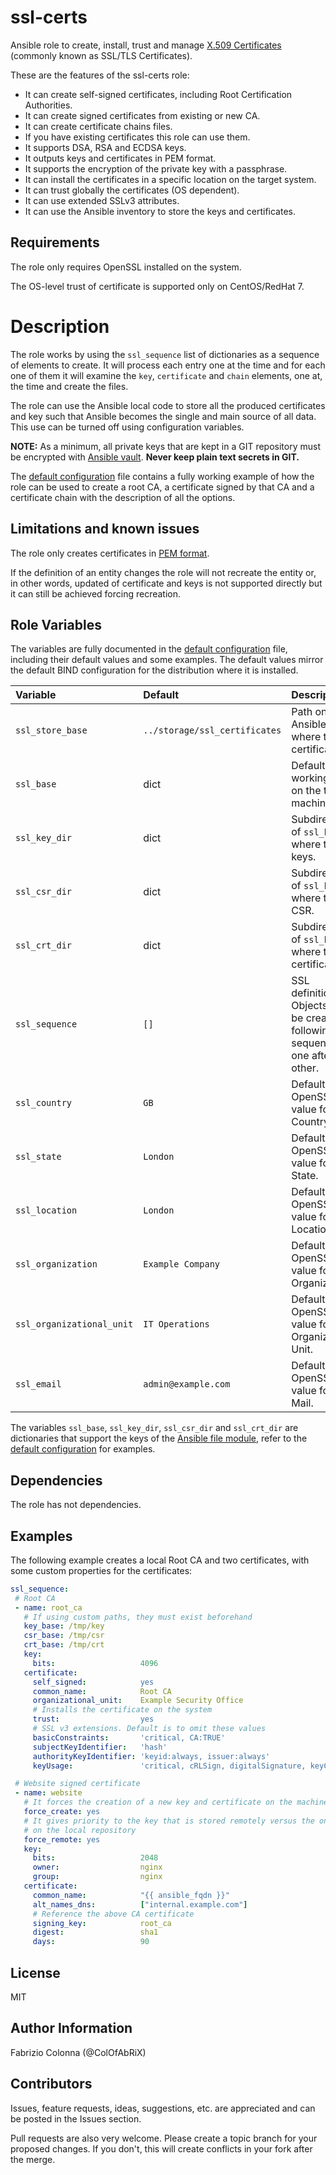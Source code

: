 # ssl-certs

Ansible role to create, install, trust and manage [X.509 Certificates](1) (commonly known as SSL/TLS Certificates).

These are the features of the ssl-certs role:

 - It can create self-signed certificates, including Root Certification Authorities.
 - It can create signed certificates from existing or new CA.
 - It can create certificate chains files.
 - If you have existing certificates this role can use them.
 - It supports DSA, RSA and ECDSA keys.
 - It outputs keys and certificates in PEM format.
 - It supports the encryption of the private key with a passphrase.
 - It can install the certificates in a specific location on the target system.
 - It can trust globally the certificates (OS dependent).
 - It can use extended SSLv3 attributes.
 - It can use the Ansible inventory to store the keys and certificates.

## Requirements

The role only requires OpenSSL installed on the system.

The OS-level trust of certificate is supported only on CentOS/RedHat 7.

# Description

The role works by using the `ssl_sequence` list of dictionaries as a sequence of elements to create. It will process each entry one at the time and for each one of them it will examine the `key`, `certificate` and `chain` elements, one at, the time and create the files.

The role can use the Ansible local code to store all the produced certificates and key such that Ansible becomes the single and main source of all data. This use can be turned off using configuration variables.

**NOTE:** As a minimum, all private keys that are kept in a GIT repository must be encrypted with [Ansible vault](2). **Never keep plain text secrets in GIT.**

The [default configuration](defaults/main.yml) file contains a fully working example of how the role can be used to create a root CA, a certificate signed by that CA and a certificate chain with the description of all the options.

## Limitations and known issues

The role only creates certificates in [PEM format](3).

If the definition of an entity changes the role will not recreate the entity or, in other words, updated of certificate and keys is not supported directly but it can still be achieved forcing recreation.

## Role Variables

The variables are fully documented in the [default configuration](defaults/main.yml) file, including their default values and some examples.
The default values mirror the default BIND configuration for the distribution where it is installed.

| Variable                  | Default                       | Description                                             |
| :---                      | :---                          | :---                                                    |
| `ssl_store_base`          | `../storage/ssl_certificates` | Path on the Ansible server where to store certificate.  |
| `ssl_base`                | dict                          | Default working path on the target machine.             |
| `ssl_key_dir`             | dict                          | Subdirectory of `ssl_base` where to store keys.         |
| `ssl_csr_dir`             | dict                          | Subdirectory of `ssl_base` where to store CSR.          |
| `ssl_crt_dir`             | dict                          | Subdirectory of `ssl_base` where to store certificates. |
| `ssl_sequence`            | `[]`                          | SSL definitions. Objects will be created following this sequence, one after t       he other.|
| `ssl_country`             | `GB`                          | Default OpenSSL value for Country.                      |
| `ssl_state`               | `London`                      | Default OpenSSL value for State.                        |
| `ssl_location`            | `London`                      | Default OpenSSL value for Location.                     |
| `ssl_organization`        | `Example Company`             | Default OpenSSL value for Organization.                 |
| `ssl_organizational_unit` | `IT Operations`               | Default OpenSSL value for Organizational Unit.          |
| `ssl_email`               | `admin@example.com`           | Default OpenSSL value for E-Mail.                       |

The variables `ssl_base`, `ssl_key_dir`, `ssl_csr_dir` and `ssl_crt_dir` are dictionaries that support the keys of the [Ansible file module](4), refer to the [default configuration](defaults/main.yml) for examples.

## Dependencies

The role has not dependencies.

## Examples

The following example creates a local Root CA and two certificates, with some custom properties for the certificates:

```Yaml
ssl_sequence:
 # Root CA
 - name: root_ca
   # If using custom paths, they must exist beforehand
   key_base: /tmp/key
   csr_base: /tmp/csr
   crt_base: /tmp/crt
   key:
     bits:                   4096
   certificate:
     self_signed:            yes
     common_name:            Root CA
     organizational_unit:    Example Security Office
     # Installs the certificate on the system
     trust:                  yes
     # SSL v3 extensions. Default is to omit these values
     basicConstraints:       'critical, CA:TRUE'
     subjectKeyIdentifier:   'hash'
     authorityKeyIdentifier: 'keyid:always, issuer:always'
     keyUsage:               'critical, cRLSign, digitalSignature, keyCertSign'

 # Website signed certificate
 - name: website
   # It forces the creation of a new key and certificate on the machine
   force_create: yes
   # It gives priority to the key that is stored remotely versus the one stored
   # on the local repository
   force_remote: yes
   key:
     bits:                   2048
     owner:                  nginx
     group:                  nginx
   certificate:
     common_name:            "{{ ansible_fqdn }}"
     alt_names_dns:          ["internal.example.com"]
     # Reference the above CA certificate
     signing_key:            root_ca
     digest:                 sha1
     days:                   90
```

## License

MIT

## Author Information

Fabrizio Colonna (@ColOfAbRiX)

## Contributors

Issues, feature requests, ideas, suggestions, etc. are appreciated and can be posted in the Issues section.

Pull requests are also very welcome. Please create a topic branch for your proposed changes. If you don't, this will create conflicts in your fork after the merge.

[1]: https://www.wikiwand.com/en/X.509#/Certificates
[2]: https://docs.ansible.com/ansible/latest/vault.html
[3]: https://www.wikiwand.com/en/Privacy-Enhanced_Mail
[4]: https://docs.ansible.com/ansible/latest/modules/file_module.html
